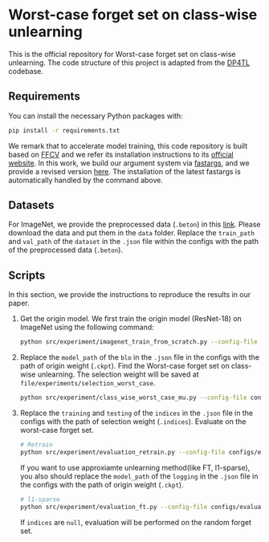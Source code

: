 # Worst-case forget set on class-wise unlearning
This is the official repository for Worst-case forget set on class-wise unlearning. The code structure of this project is adapted from the [DP4TL](https://github.com/OPTML-Group/DP4TL) codebase.

## Requirements
You can install the necessary Python packages with:
```bash
pip install -r requirements.txt
```

We remark that to accelerate model training, this code repository is built based on [FFCV](https://arxiv.org/abs/2306.12517) and we refer its installation instructions to its [official website](https://ffcv.io/). In this work, we build our argument system via [fastargs](https://github.com/GuillaumeLeclerc/fastargs), and we provide a revised version [here](https://github.com/Phoveran/fastargs). The installation of the latest fastargs is automatically handled by the command above.

## Datasets
For ImageNet, we provide the preprocessed data (`.beton`) in this [link](https://drive.google.com/drive/folders/1o76KNQh8C9zXEPNhFgEtsmGfMj8gwT3e?usp=sharing). Please download the data and put them in the `data` folder. Replace the `train_path` and `val_path` of the `dataset` in the `.json` file within the configs with the path of the preprocessed data (`.beton`).

## Scripts
In this section, we provide the instructions to reproduce the results in our paper.

1. Get the origin model.
We first train the origin model (ResNet-18) on ImageNet using the following command:
    ```bash
    python src/experiment/imagenet_train_from_scratch.py --config-file configs/imagenet_train_from_scratch.json 
    ```

2. Replace the `model_path` of the `blo` in the `.json` file in the configs with the path of origin weight (`.ckpt`). Find the Worst-case forget set on class-wise unlearning. The selection weight will be saved at `file/experiments/selection_worst_case`.
    ```bash
    python src/experiment/class_wise_worst_case_mu.py --config-file configs/selection_worst_case.json --train.optimizer.lr 5e-5 --blo.w_lr 1e-4
    ```

3. Replace the `training` and `testing` of the `indices` in the `.json` file in the configs with the path of selection weight (`.indices`). Evaluate on the worst-case forget set.
    ```bash
    # Retrain
    python src/experiment/evaluation_retrain.py --config-file configs/evaluation_retrain.json --train.optimizer.lr {theta_lr}
    ```

    If you want to use approxiamte unlearning method(like FT, l1-sparse), you also should replace the `model_path` of the `logging` in the `.json` file in the configs with the path of origin weight (`.ckpt`).
    ```bash
    # l1-sparse
    python src/experiment/evaluation_ft.py --config-file configs/evaluation_retrain.json --train.optimizer.lr {theta_lr} --train.alpha {alpha}
    ```
    If `indices` are `null`, evaluation will be performed on the random forget set.